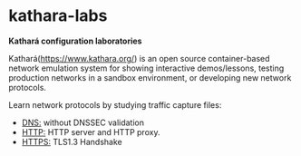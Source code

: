 # kathara-labs
**Kathará configuration laboratories**

Kathará(https://www.kathara.org/) is an open source container-based network emulation system for showing interactive demos/lessons, testing production networks in a sandbox environment, or developing new network protocols. 

Learn network protocols by studying traffic capture files:
   - [DNS:](https://github.com/evaCastro/kathara-labs/blob/main/dns) without DNSSEC validation
   - [HTTP:](https://github.com/evaCastro/kathara-labs/blob/main/http) HTTP server and HTTP proxy.
   - [HTTPS:](https://github.com/evaCastro/kathara-labs/blob/main/https) TLS1.3 Handshake
